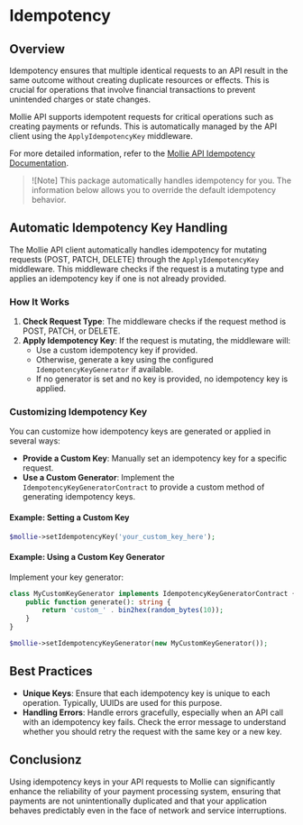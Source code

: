 # Idempotency

## Overview

Idempotency ensures that multiple identical requests to an API result in the same outcome without creating duplicate resources or effects. This is crucial for operations that involve financial transactions to prevent unintended charges or state changes.

Mollie API supports idempotent requests for critical operations such as creating payments or refunds. This is automatically managed by the API client using the `ApplyIdempotencyKey` middleware.

For more detailed information, refer to the [Mollie API Idempotency Documentation](https://docs.mollie.com/reference/api-idempotency).

> ![Note]
> This package automatically handles idempotency for you. The information below allows you to override the default idempotency behavior.

## Automatic Idempotency Key Handling

The Mollie API client automatically handles idempotency for mutating requests (POST, PATCH, DELETE) through the `ApplyIdempotencyKey` middleware. This middleware checks if the request is a mutating type and applies an idempotency key if one is not already provided.

### How It Works

1. **Check Request Type**: The middleware checks if the request method is POST, PATCH, or DELETE.
2. **Apply Idempotency Key**: If the request is mutating, the middleware will:
   - Use a custom idempotency key if provided.
   - Otherwise, generate a key using the configured `IdempotencyKeyGenerator` if available.
   - If no generator is set and no key is provided, no idempotency key is applied.

### Customizing Idempotency Key

You can customize how idempotency keys are generated or applied in several ways:

- **Provide a Custom Key**: Manually set an idempotency key for a specific request.
- **Use a Custom Generator**: Implement the `IdempotencyKeyGeneratorContract` to provide a custom method of generating idempotency keys.

#### Example: Setting a Custom Key

```php
$mollie->setIdempotencyKey('your_custom_key_here');
```

#### Example: Using a Custom Key Generator

Implement your key generator:

```php
class MyCustomKeyGenerator implements IdempotencyKeyGeneratorContract {
    public function generate(): string {
        return 'custom_' . bin2hex(random_bytes(10));
    }
}

$mollie->setIdempotencyKeyGenerator(new MyCustomKeyGenerator());
```

## Best Practices

- **Unique Keys**: Ensure that each idempotency key is unique to each operation. Typically, UUIDs are used for this purpose.
- **Handling Errors**: Handle errors gracefully, especially when an API call with an idempotency key fails. Check the error message to understand whether you should retry the request with the same key or a new key.

## Conclusionz

Using idempotency keys in your API requests to Mollie can significantly enhance the reliability of your payment processing system, ensuring that payments are not unintentionally duplicated and that your application behaves predictably even in the face of network and service interruptions.
